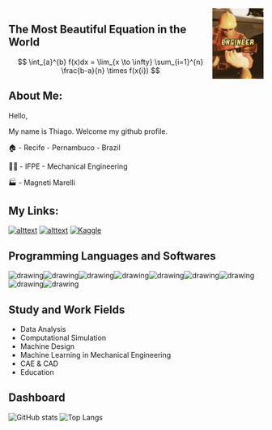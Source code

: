 <img align="right" width="20%" src="https://github.com/Tbarros1996/Tbarros1996/blob/main/engenheiro.gif">

## The Most Beautiful Equation in the World
$$
\int_{a}^{b} f(x)dx = \lim_{x \to \infty} \sum_{i=1}^{n} \frac{b-a}{n} \times f(x{i})
$$

## About Me:
Hello,

My name is Thiago. Welcome my github profile.

🏠 - Recife - Pernambuco - Brazil

👨‍🎓 - IFPE - Mechanical Engineering 

🏭 - Magneti Marelli


## My Links:

[![alttext](https://img.shields.io/badge/LinkedIn-0077B5?style=for-the-badge&logo=linkedin&logoColor=white)](https://br.linkedin.com/in/tbarrostec336)
[![alttext](https://img.shields.io/badge/YouTube-FF0000?style=for-the-badge&logo=youtube&logoColor=white)](https://www.youtube.com/channel/UCeGxsbFIdCEmaoYIMko4Xwg)
[![Kaggle](https://img.shields.io/badge/Kaggle-035a7d?style=for-the-badge&logo=kaggle&logoColor=white)](https://www.kaggle.com/tbarros1996)
## Programming Languages and Softwares

<img src="https://cdn.jsdelivr.net/gh/devicons/devicon/icons/python/python-original.svg" alt="drawing" width="50" /><img src="https://cdn.jsdelivr.net/gh/devicons/devicon/icons/matlab/matlab-original.svg" alt="drawing" width="50" /><img src="https://cdn.jsdelivr.net/gh/devicons/devicon/icons/linux/linux-original.svg" alt="drawing" width="50" /><img src="https://cdn.jsdelivr.net/gh/devicons/devicon/icons/minitab/minitab-original.svg" alt="drawing" width="50" /><img src="https://cdn.jsdelivr.net/gh/devicons/devicon/icons/r/r-original.svg" alt="drawing" width="50" /><img src="https://user-images.githubusercontent.com/86922706/210180063-af2d705a-0dbc-41b5-9dbc-59b9b6567fb3.png" alt="drawing" width="50" /><img src="https://www.eucap2017.org/images/exhibitors-paris-2017/ansys-logo-w-blur.eps/image" alt="drawing" width="100" /><img src="https://upload.wikimedia.org/wikipedia/commons/9/92/LaTeX_logo.svg" alt="drawing" width="80" /><img src="https://upload.wikimedia.org/wikipedia/commons/6/6a/Gnu-octave-logo.svg" alt="drawing" width="50" />

## Study and Work Fields

- Data Analysis
- Computational Simulation
- Machine Design
- Machine Learning in Mechanical Engineering 
- CAE & CAD
- Education
        

## Dashboard

![GitHub stats](https://github-readme-stats.vercel.app/api?username=Tbarros1996&count_private=true&show_icons=true&theme=dark)
![Top Langs](https://github-readme-stats.vercel.app/api/top-langs/?username=Tbarros1996&layout=demo&theme=dark)
